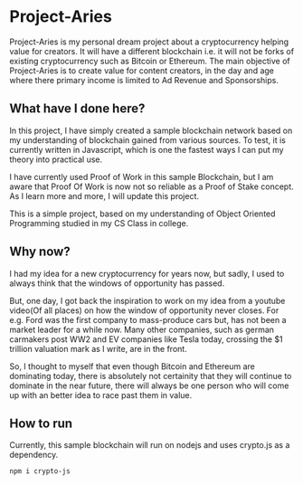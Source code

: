 # Project-Aries
Project-Aries is my personal dream project about a cryptocurrency helping value for creators. It will have a different blockchain i.e. it will not be forks of existing cryptocurrency such as Bitcoin or Ethereum. The main objective of Project-Aries is to create value for content creators, in the day and age where there primary income is limited to Ad Revenue and Sponsorships.

## What have I done here?
In this project, I have simply created a sample blockchain network based on my understanding of blockchain gained from various sources. To test, it is currently written in Javascript, which is one the fastest ways I can put my theory into practical use.

I have currently used Proof of Work in this sample Blockchain, but I am aware that Proof Of Work is now not so reliable as a Proof of Stake concept. As I learn more and more, I will update this project.

This is a simple project, based on my understanding of Object Oriented Programming studied in my CS Class in college.

## Why now?
I had my idea for a new cryptocurrency for years now, but sadly, I used to always think that the windows of opportunity has passed.

But, one day, I got back the inspiration to work on my idea from a youtube video(Of all places) on how the window of opportunity never closes. For e.g. Ford was the first company to mass-produce cars but, has not been a market leader for a while now. Many other companies, such as german carmakers post WW2 and EV companies like Tesla today, crossing the $1 trillion valuation mark as I write, are in the front.

So, I thought to myself that even though Bitcoin and Ethereum are dominating today, there is absolutely not certainity that they will continue to dominate in the near future, there will always be one person who will come up with an better idea to race past them in value.

## How to run

Currently, this sample blockchain will run on nodejs and uses crypto.js as a dependency.

````
npm i crypto-js
````



